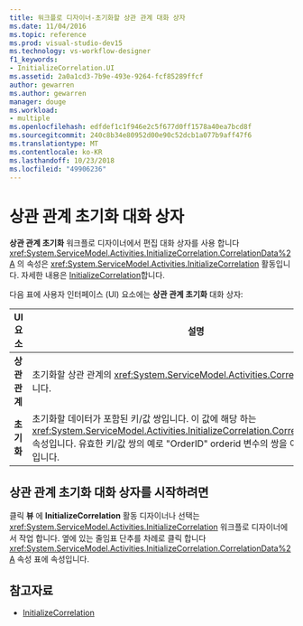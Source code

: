 ```yaml
---
title: 워크플로 디자이너-초기화할 상관 관계 대화 상자
ms.date: 11/04/2016
ms.topic: reference
ms.prod: visual-studio-dev15
ms.technology: vs-workflow-designer
f1_keywords:
- InitializeCorrelation.UI
ms.assetid: 2a0a1cd3-7b9e-493e-9264-fcf85289ffcf
author: gewarren
ms.author: gewarren
manager: douge
ms.workload:
- multiple
ms.openlocfilehash: edfdef1c1f946e2c5f677d0ff1578a40ea7bcd8f
ms.sourcegitcommit: 240c8b34e80952d00e90c52dcb1a077b9aff47f6
ms.translationtype: MT
ms.contentlocale: ko-KR
ms.lasthandoff: 10/23/2018
ms.locfileid: "49906236"
---
```

# <a name="initialize-correlation-dialog-box"></a>상관 관계 초기화 대화 상자

**상관 관계 초기화** 워크플로 디자이너에서 편집 대화 상자를 사용 합니다 <xref:System.ServiceModel.Activities.InitializeCorrelation.CorrelationData%2A> 의 속성은 <xref:System.ServiceModel.Activities.InitializeCorrelation> 활동입니다. 자세한 내용은 [InitializeCorrelation](../workflow-designer/initializecorrelation-activity-designer.md)합니다.

다음 표에 사용자 인터페이스 (UI) 요소에는 **상관 관계 초기화** 대화 상자:

|UI 요소|설명|
|-|-----------------|
|**상관 관계**|초기화할 상관 관계의 <xref:System.ServiceModel.Activities.CorrelationHandle>입니다.|
|**초기화**|초기화할 데이터가 포함된 키/값 쌍입니다. 이 값에 해당 하는 <xref:System.ServiceModel.Activities.InitializeCorrelation.CorrelationData%2A> 속성입니다. 유효한 키/값 쌍의 예로 "OrderID" orderid 변수의 쌍을 이룹니다 라는 키입니다.|

## <a name="to-launch-the-initialize-correlation-dialog-box"></a>상관 관계 초기화 대화 상자를 시작하려면

클릭 **뷰** 에 **InitializeCorrelation** 활동 디자이너나 선택는 <xref:System.ServiceModel.Activities.InitializeCorrelation> 워크플로 디자이너에서 작업 합니다. 옆에 있는 줄임표 단추를 차례로 클릭 합니다 <xref:System.ServiceModel.Activities.InitializeCorrelation.CorrelationData%2A> 속성 표에 속성입니다.

## <a name="see-also"></a>참고자료

- [InitializeCorrelation](../workflow-designer/initializecorrelation-activity-designer.md)